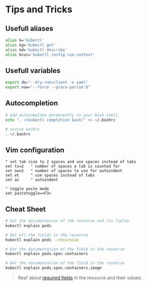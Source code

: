 # Tips and Tricks

## Usefull aliases

```bash
alias k='kubectl'
alias kg='kubectl get'
alias kd='kubectl describe'
alias kcuc='kubectl config use-context'
```

## Usefull variables

```bash
export do="--dry-run=client -o yaml"
export now="--force --grace-period 0"
```

## Autocompletion

```bash
# add autocomplete permanently to your bash shell.
echo ". <(kubectl completion bash)" >> ~/.bashrc

# source bashrc
. ~/.bashrc
```

## Vim configuration

```vim:~/.vimrc
" set tab size to 2 spaces and use spaces instead of tabs
set ts=2   " number of spaces a tab is counted for
set sw=2   " number of spaces to use for autoindent
set et     " use spaces instead of tabs
set ai     " autoindent

" toggle paste mode
set pastetoggle=<F3>
```

## Cheat Sheet

```bash
# Get the documentation of the resource and its fields
kubectl explain pods

# Get all the fields in the resource
kubectl explain pods --recursive

# Get the documentation of the field in the resource
kubectl explain pods.spec.containers

# Get the documentation of the field in the resource
kubectl explain pods.spec.containers.image
```

> Reaf about [required fields](required_fields_in_manifests.md) in the resource and their values.
